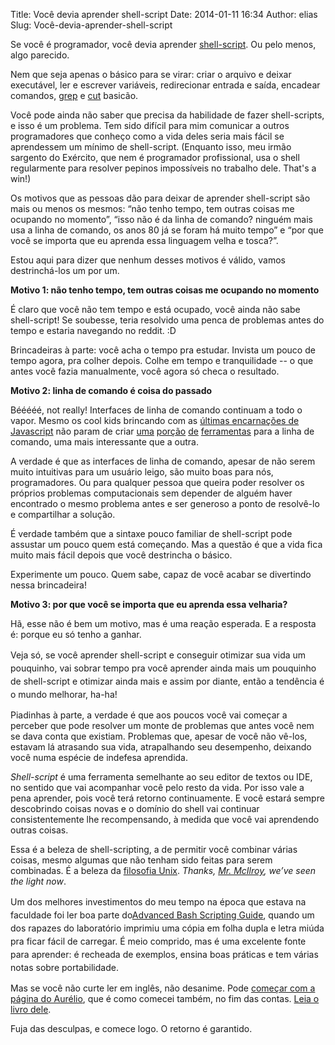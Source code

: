 Title: Você devia aprender shell-script
Date: 2014-01-11 16:34
Author: elias
Slug: Você-devia-aprender-shell-script

Se você é programador, você devia aprender
[shell-script](http://pt.wikipedia.org/wiki/Shell_script). Ou pelo
menos, algo parecido.

Nem que seja apenas o básico para se virar: criar o arquivo e deixar
executável, ler e escrever variáveis, redirecionar entrada e saída,
encadear comandos, [grep](http://en.wikipedia.org/wiki/Grep) e
[cut](http://en.wikipedia.org/wiki/Cut_(Unix)) basicão.

Você pode ainda não saber que precisa da habilidade de fazer
shell-scripts, e isso é um problema. Tem sido difícil para mim comunicar
a outros programadores que conheço como a vida deles seria mais fácil se
aprendessem um mínimo de shell-script. (Enquanto isso, meu irmão
sargento do Exército, que nem é programador profissional, usa o shell
regularmente para resolver pepinos impossíveis no trabalho dele. That's
a win!)

Os motivos que as pessoas dão para deixar de aprender shell-script são
mais ou menos os mesmos: “não tenho tempo, tem outras coisas me ocupando
no momento”, “isso não é da linha de comando? ninguém mais usa a linha
de comando, os anos 80 já se foram há muito tempo” e “por que você se
importa que eu aprenda essa linguagem velha e tosca?”.

Estou aqui para dizer que nenhum desses motivos é válido, vamos
destrinchá-los um por um.

**Motivo 1: não tenho tempo, tem outras coisas me ocupando no momento**

É claro que você não tem tempo e está ocupado, você ainda não sabe
shell-script! Se soubesse, teria resolvido uma penca de problemas antes
do tempo e estaria navegando no reddit. :D

Brincadeiras à parte: você acha o tempo pra estudar. Invista um pouco de
tempo agora, pra colher depois. Colhe em tempo e tranquilidade -- o que
antes você fazia manualmente, você agora só checa o resultado.

**Motivo 2: linha de comando é coisa do passado**

Bééééé, not really! Interfaces de linha de comando continuam a todo o
vapor. Mesmo os cool kids brincando com as [últimas encarnações de
Javascript](http://nodejs.org/) não param de criar
[uma](https://npmjs.org/) [porção](http://bower.io/)
[de](http://gruntjs.com/) [ferramentas](http://yeoman.io/) para a linha
de comando, uma mais interessante que a outra.

A verdade é que as interfaces de linha de comando, apesar de não serem
muito intuitivas para um usuário leigo, são muito boas para nós,
programadores. Ou para qualquer pessoa que queira poder resolver os
próprios problemas computacionais sem depender de alguém haver
encontrado o mesmo problema antes e ser generoso a ponto de resolvê-lo e
compartilhar a solução.

É verdade também que a sintaxe pouco familiar de shell-script pode
assustar um pouco quem está começando. Mas a questão é que a vida fica
muito mais fácil depois que você destrincha o básico.

Experimente um pouco. Quem sabe, capaz de você acabar se divertindo
nessa brincadeira!

**Motivo 3: por que você se importa que eu aprenda essa velharia?**

Hã, esse não é bem um motivo, mas é uma reação esperada. E a resposta é:
porque eu só tenho a ganhar.

<span style="line-height:1.5;">Veja só, se você aprender shell-script e
conseguir otimizar sua vida um pouquinho, vai sobrar tempo pra você
aprender ainda mais um pouquinho de shell-script e otimizar ainda mais e
assim por diante, então a tendência é o mundo melhorar, ha-ha!</span>

Piadinhas à parte, a verdade é que aos poucos você vai começar a
perceber que pode resolver um monte de problemas que antes você nem se
dava conta que existiam. Problemas que, apesar de você não vê-los,
estavam lá atrasando sua vida, atrapalhando seu desempenho, deixando
você numa espécie de indefesa aprendida.

*Shell-script* é uma ferramenta semelhante ao seu editor de textos ou
IDE, no sentido que vai acompanhar você pelo resto da vida. Por isso
vale a pena aprender, pois você terá retorno continuamente. E você
estará sempre descobrindo coisas novas e o domínio do shell vai
continuar consistentemente lhe recompensando, à medida que você vai
aprendendo outras coisas.

Essa é a beleza de shell-scripting, a de permitir você combinar várias
coisas, mesmo algumas que não tenham sido feitas para serem combinadas.
É a beleza da [filosofia
Unix](http://pt.wikipedia.org/wiki/Filosofia_Unix). *Thanks, [Mr.
McIlroy](http://pt.wikipedia.org/wiki/Douglas_McIlroy), we’ve seen the
light now*.

<span style="line-height:1.5;">Um dos melhores investimentos do meu
tempo na época que estava na faculdade foi ler boa parte
do</span>[Advanced Bash Scripting
Guide](http://www.tldp.org/LDP/abs/html/)<span
style="line-height:1.5;">, quando um dos rapazes do laboratório imprimiu
uma cópia em folha dupla e letra miúda pra ficar fácil de carregar. É
meio comprido, mas é uma excelente fonte para aprender: é recheada de
exemplos, ensina boas práticas e tem várias notas sobre
portabilidade.</span>

Mas se você não curte ler em inglês, não desanime. Pode [começar com a
página do Aurélio](http://aurelio.net/shell/), que é como comecei
também, no fim das contas. [Leia o livro
dele](http://www.shellscript.com.br).

Fuja das desculpas, e comece logo. O retorno é garantido.
